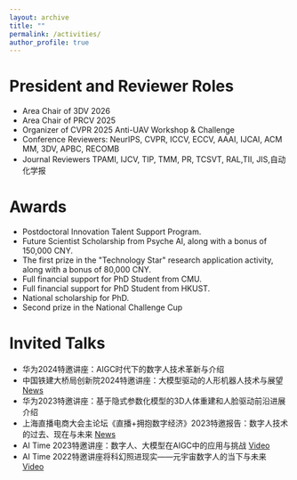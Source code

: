 ```yaml
---
layout: archive
title: ""
permalink: /activities/
author_profile: true
---
```




President and Reviewer Roles
======

* Area Chair of 3DV 2026
* Area Chair of PRCV 2025
* Organizer of CVPR 2025 Anti-UAV Workshop & Challenge
* Conference Reviewers: NeurIPS, CVPR, ICCV, ECCV, AAAI, IJCAI, ACM MM, 3DV, APBC, RECOMB
* Journal Reviewers TPAMI, IJCV, TIP, TMM, PR, TCSVT, RAL,TII, JIS,自动化学报


Awards
======
* Postdoctoral Innovation Talent Support Program.
* Future Scientist Scholarship from Psyche AI,  along with a bonus of 150,000 CNY.
* The first prize in the "Technology Star" research application activity, along with a bonus of 80,000 CNY.
* Full financial support for PhD Student from CMU.
* Full financial support for PhD Student from HKUST.
* National scholarship for PhD.
* Second prize in the National Challenge Cup


Invited Talks
======
* 华为2024特邀讲座：AIGC时代下的数字人技术革新与介绍
* 中国铁建大桥局创新院2024特邀讲座：大模型驱动的人形机器人技术与展望 [News](https://mp.weixin.qq.com/s/2HvOPghJFI7BN_GgOqkm2A)
* 华为2023特邀讲座：基于隐式参数化模型的3D人体重建和人脸驱动前沿进展介绍
* 上海直播电商大会主论坛《直播+拥抱数字经济》2023特邀报告：数字人技术的过去、现在与未来 [News](https://www.shifair.com/informationDetails/170440.html)
* AI Time 2023特邀讲座：数字人、大模型在AIGC中的应用与挑战 [Video](https://www.bilibili.com/video/BV1Xh4y1F7Ec/?spm_id_from=333.337.search-card.all.click&vd_source=9b8cafd86a6ccf076687721b5d1561be)
* AI Time 2022特邀讲座将科幻照进现实——元宇宙数字人的当下与未来 [Video](https://www.bilibili.com/video/BV1Ld4y177M9/?spm_id_from=333.337.search-card.all.click&vd_source=9b8cafd86a6ccf076687721b5d1561be)

